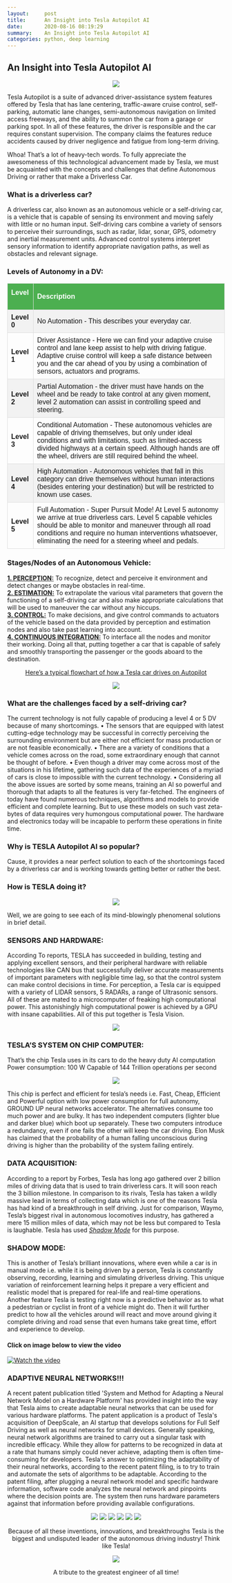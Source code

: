 ```yaml
---
layout:     post
title:      An Insight into Tesla Autopilot AI
date:       2020-08-16 08:19:29
summary:    An Insight into Tesla Autopilot AI
categories: python, deep learning
---
```

## An Insight into Tesla Autopilot AI
<p align="center">
  <img src="/images/an-insight-tesla-autopilot-ai-2.png" />
</p>
Tesla Autopilot is a suite of advanced driver-assistance system features offered by Tesla that has lane centering, traffic-aware cruise control, self-parking, automatic lane changes, semi-autonomous navigation on limited access freeways, and the ability to summon the car from a garage or parking spot. In all of these features, the driver is responsible and the car requires constant supervision. The company claims the features reduce accidents caused by driver negligence and fatigue from long-term driving.

Whoa! That’s a lot of heavy-tech words.
To fully appreciate the awesomeness of this technological advancement made by Tesla, we must be acquainted with the concepts and challenges that define Autonomous Driving or rather that make a Driverless Car.

### What is a driverless car?
A driverless car, also known as an autonomous vehicle or a self-driving car, is a vehicle that is capable of sensing its environment and moving safely with little or no human input.
Self-driving cars combine a variety of sensors to perceive their surroundings, such as radar, lidar, sonar, GPS, odometry and inertial measurement units. Advanced control systems interpret sensory information to identify appropriate navigation paths, as well as obstacles and relevant signage.

### Levels of Autonomy in a DV:

<style>
#mytable {
  font-family: "Trebuchet MS", Arial, Helvetica, sans-serif;
  border-collapse: collapse;
  width: 100%;
}

#mytable td, #mytable th {
  border: 1px solid #ddd;
  padding: 8px;
}

#mytable tr:nth-child(even){background-color: #f2f2f2;}

#mytable tr:hover {background-color: #ddd;}

#mytable th {
  padding-top: 12px;
  padding-bottom: 12px;
  text-align: left;
  background-color: #4CAF50;
  color: white;
}
</style>

<table id="mytable">
  <tr>
    <th>Level &nbsp;</th>
    <th>Description</th>
  </tr>
  <tr>
    <td><b>Level 0</b></td>
    <td>No Automation - This describes your everyday car.</td>
  </tr>
  <tr>
    <td><b>Level 1</b></td>
    <td>Driver Assistance - Here we can find your adaptive cruise control and lane keep assist to help with driving fatigue. Adaptive cruise control will keep a safe distance between you and the car ahead of you by using a combination of sensors, actuators and programs.</td>
  </tr>
  <tr>
    <td><b>Level 2</b></td>
    <td>Partial Automation - the driver must have hands on the wheel and be ready to take control at any given moment, level 2 automation can assist in controlling speed and steering.</td>
  </tr>
  <tr>
    <td><b>Level 3</b></td>
    <td>Conditional Automation - These autonomous vehicles are capable of driving themselves, but only under ideal conditions and with limitations, such as limited-access divided highways at a certain speed. Although hands are off the wheel, drivers are still required behind the wheel.</td>
  </tr>
  <tr>
    <td><b>Level 4</b></td>
    <td>High Automation - Autonomous vehicles that fall in this category can drive themselves without human interactions (besides entering your destination) but will be restricted to known use cases.</td>
  </tr>
  <tr>
    <td><b>Level 5</b></td>
    <td>Full Automation - Super Pursuit Mode! At Level 5 autonomy we arrive at true driverless cars. Level 5 capable vehicles should be able to monitor and maneuver through all road conditions and require no human interventions whatsoever, eliminating the need for a steering wheel and pedals.</td>
  </tr>
</table>

### Stages/Nodes of an Autonomous Vehicle:
<u><b>1.	PERCEPTION:</b></u> To recognize, detect and perceive it environment and detect changes or maybe obstacles in real-time. <br>
<u><b>2.	ESTIMATION:</b></u> To extrapolate the various vital parameters that govern the functioning of a self-driving car and also make appropriate calculations that will be used to maneuver the car without any hiccups. <br>
<u><b>3.	CONTROL:</b></u> To make decisions, and give control commands to actuators of the vehicle based on the data provided by perception and estimation nodes and also take past learning into account.<br>
<u><b>4.	CONTINUOUS INTEGRATION:</b></u> To interface all the nodes and monitor their working. Doing all that, putting together a car that is capable of safely and smoothly transporting the passenger or the goods aboard to the destination.<br>
<center><u>Here’s a typical flowchart of how a Tesla car drives on Autopilot</u></center>

<p align="center">
<img src="/images/an-insight-tesla-autopilot-ai-4.png"/>
</p>

### What are the challenges faced by a self-driving car?
The current technology is not fully capable of producing a level 4 or 5 DV because of many shortcomings.
•	The sensors that are equipped with latest cutting-edge technology may be successful in correctly perceiving the surrounding environment but are either not efficient for mass production or are not feasible economically.
•	There are a variety of conditions that a vehicle comes across on the road, some extraordinary enough that cannot be thought of before.
•	Even though a driver may come across most of the situations in his lifetime, gathering such data of the experiences of a myriad of cars is close to impossible with the current technology.
•	Considering all the above issues are sorted by some means, training an AI so powerful and thorough that adapts to all the features is very far-fetched. 
The engineers of today have found numerous techniques, algorithms and models to provide efficient and complete learning. But to use these models on such vast zeta-bytes of data requires very humongous computational power. The hardware and electronics today will be incapable to perform these operations in finite time.

### Why is TESLA Autopilot AI so popular?
Cause, it provides a near perfect solution to each of the shortcomings faced by a driverless car and is working towards getting better or rather the best.

### How is TESLA doing it?

<p align="center">
  <img src="/images/an-insight-tesla-autopilot-ai-5.png" />
</p>

Well, we are going to see each of its mind-blowingly phenomenal solutions in brief detail.

### SENSORS AND HARDWARE:
According To reports, TESLA has succeeded in building, testing and applying excellent sensors, and their peripheral hardware with reliable technologies like CAN 	bus that successfully deliver accurate measurements of important parameters with negligible time lag, so that the control system can make control decisions in time.
For perception, a Tesla car is equipped with a variety of LIDAR sensors, 5 RADARs, a range of Ultrasonic sensors. All of these are mated to a microcomputer of freaking high computational power. This astonishingly high computational power is achieved by a GPU with insane capabilities. All of this put together is Tesla Vision.

<p align="center">
  <img src="/images/an-insight-tesla-autopilot-ai-6.png" />
</p>

### TESLA’S SYSTEM ON CHIP COMPUTER:
That’s the chip Tesla uses in its cars to do the heavy duty AI computation
Power consumption: 100 W
Capable of 144 Trillion operations per second

<p align="center">
  <img src="/images/an-insight-tesla-autopilot-ai-7.png" />
</p>

This chip is perfect and efficient for tesla’s needs i.e. Fast, Cheap, Efficient and Powerful option with low power consumption for full autonomy, GROUND UP neural networks accelerator. The alternatives consume too much power and are bulky.
It has two independent computers (lighter blue and darker blue) which boot up separately.
These two computers introduce a redundancy, even if one fails the other will keep the car driving.
Elon Musk has claimed that the probability of a human falling unconscious during driving is higher than the probability of the system failing entirely.

### DATA ACQUISITION:
According to a report by Forbes, Tesla has long ago gathered over 2 billion miles of driving data that is used to train driverless cars. It will soon reach the 3 billion milestone. In comparison to its rivals, Tesla has taken a wildly massive lead in terms of collecting data which is one of the reasons Tesla has had kind of a breakthrough in self driving. Just for comparison, Waymo, Tesla’s biggest rival in autonomous locomotives industry, has gathered a mere 15 million miles of data, which may not be less but compared to Tesla is laughable. Tesla has used <u><i>Shadow Mode</i></u> for this purpose.

### SHADOW MODE:
This is another of Tesla’s brilliant innovations, where even while a car is in manual mode i.e. while it is being driven by a person, Tesla is constantly observing, recording, learning and simulating driverless driving. This unique variation of reinforcement learning helps it prepare a very efficient and realistic model that is prepared for real-life and real-time operations.
Another feature Tesla is testing right now is a predictive behavior as to what a pedestrian or cyclist in front of a vehicle might do. Then it will further predict to how all the vehicles around will react and move around giving it complete driving and road sense that even humans take great time, effort and experience to develop.

#### Click on image below to view the video
[![Watch the video](https://i.vimeocdn.com/video/603457588.webp?mw=1300&mh=731&q=70)](https://player.vimeo.com/video/192179726?app_id=122963)

### ADAPTIVE NEURAL NETWORKS!!!
A recent patent publication titled 'System and Method for Adapting a Neural Network Model on a Hardware Platform' has provided insight into the way that Tesla aims to create adaptable neural networks that can be used for various hardware platforms.
The patent application is a product of Tesla's acquisition of DeepScale, an AI startup that develops solutions for Full Self Driving as well as neural networks for small devices.
Generally speaking, neural network algorithms are trained to carry out a singular task with incredible efficacy. While they allow for patterns to be recognized in data at a rate that humans simply could never achieve, adapting them is often time-consuming for developers.
Tesla's answer to optimizing the adaptability of their neural networks, according to the recent patent filing, is to try to train and automate the sets of algorithms to be adaptable.
According to the patent filing, after plugging a neural network model and specific hardware information, software code analyzes the neural network and pinpoints where the decision points are. The system then runs hardware parameters against that information before providing available configurations.
<p align="center">
<img src="/images/an-insight-tesla-autopilot-ai-10.png" />
<img src="/images/an-insight-tesla-autopilot-ai-11.png" />
<img src="/images/an-insight-tesla-autopilot-ai-12.png" />
<img src="/images/an-insight-tesla-autopilot-ai-13.png" />
<img src="/images/an-insight-tesla-autopilot-ai-14.png" />
<img src="/images/an-insight-tesla-autopilot-ai-15.png" />
</p>

<p align="center">
Because of all these inventions, innovations, and breakthroughs Tesla is the biggest and undisputed leader of the autonomous driving industry! Think like Tesla!
</p>

<p align="center">
  <img src="/images/an-insight-tesla-autopilot-ai-16.png" />
</p>

<p align="center">A tribute to the greatest engineer of all time! </p>
